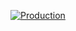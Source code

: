 [![Production](https://github.com/bishoybasily/toolbox/actions/workflows/release.yml/badge.svg)](https://github.com/bishoybasily/toolbox/actions/workflows/release.yml)
